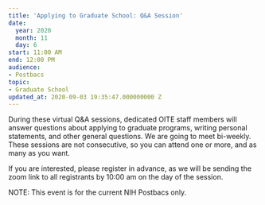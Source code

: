 ```yaml
---
title: 'Applying to Graduate School: Q&A Session'
date:
  year: 2020
  month: 11
  day: 6
start: 11:00 AM
end: 12:00 PM
audience:
- Postbacs
topic:
- Graduate School
updated_at: 2020-09-03 19:35:47.000000000 Z
---
```

During these virtual Q&amp;A sessions, dedicated OITE staff members will
answer questions about applying to graduate programs, writing personal
statements, and other general questions. We are going to meet
bi-weekly.  These sessions are not consecutive, so you can attend one or
more, and as many as you want. 

If you are interested, please register in advance, as we will be sending
the zoom link to all registrants by 10:00 am on the day of the session. 

NOTE: This event is for the current NIH Postbacs only. 
